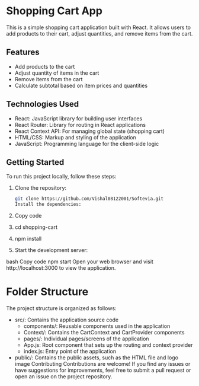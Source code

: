 # Shopping Cart App

This is a simple shopping cart application built with React. It allows users to add products to their cart, adjust quantities, and remove items from the cart.

## Features

- Add products to the cart
- Adjust quantity of items in the cart
- Remove items from the cart
- Calculate subtotal based on item prices and quantities

## Technologies Used

- React: JavaScript library for building user interfaces
- React Router: Library for routing in React applications
- React Context API: For managing global state (shopping cart)
- HTML/CSS: Markup and styling of the application
- JavaScript: Programming language for the client-side logic

## Getting Started

To run this project locally, follow these steps:

1. Clone the repository:

   ```bash
   git clone https://github.com/Vishal08122001/Softevia.git
   Install the dependencies:

   ```

2. Copy code
3. cd shopping-cart
4. npm install
5. Start the development server:

bash
Copy code
npm start
Open your web browser and visit http://localhost:3000 to view the application.

# Folder Structure

The project structure is organized as follows:

- src/: Contains the application source code
  - components/: Reusable components used in the application
  - Context/: Contains the CartContext and CartProvider components
  - pages/: Individual pages/screens of the application
  - App.js: Root component that sets up the routing and context provider
  - index.js: Entry point of the application
- public/: Contains the public assets, such as the HTML file and logo image
  Contributing
  Contributions are welcome! If you find any issues or have suggestions for improvements, feel free to submit a pull request or open an issue on the project repository.
